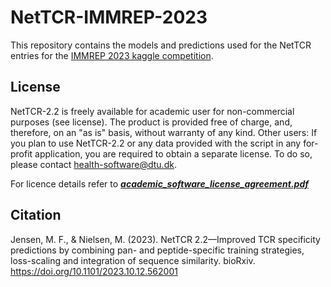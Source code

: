 # NetTCR-IMMREP-2023
 This repository contains the models and predictions used for the NetTCR entries for the [IMMREP 2023 kaggle competition](https://www.kaggle.com/competitions/tcr-specificity-prediction-challenge/overview).

## License
NetTCR-2.2 is freely available for academic user for non-commercial purposes (see license). The product is provided free of charge, and, therefore, on an "as is" basis, without warranty of any kind.
Other users: If you plan to use NetTCR-2.2 or any data provided with the script in any for-profit application, you are required to obtain a separate license. To do so, please contact health-software@dtu.dk.

For licence details refer to [***academic_software_license_agreement.pdf***](https://github.com/mnielLab/NetTCR-IMMREP-2023/blob/main/academic_software_license_agreement.pdf)

## Citation
Jensen, M. F., & Nielsen, M. (2023). NetTCR 2.2—Improved TCR specificity predictions by combining pan- and peptide-specific training strategies, loss-scaling and integration of sequence similarity. bioRxiv.  https://doi.org/10.1101/2023.10.12.562001
